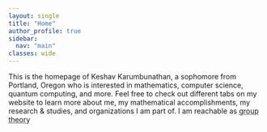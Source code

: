 ```yaml
---
layout: single
title: "Home"
author_profile: true
sidebar:
  nav: "main"
classes: wide
---
```


This is the homepage of Keshav Karumbunathan, a sophomore from Portland, Oregon who is interested in mathematics, computer science, quantum computing, and more. Feel free to check out different tabs on my website to learn more about me, my mathematical accomplishments, my research & studies, and organizations I am part of. I am reachable as <span style="position: relative; cursor: help;">
  <span style="text-decoration: underline dotted;">group theory</span>
  <span style="
    visibility: hidden;
    background-color: black;
    color: white;
    text-align: center;
    border-radius: 6px;
    padding: 6px;
    position: absolute;
    z-index: 1;
    bottom: 125%;
    left: 50%;
    transform: translateX(-50%);
    white-space: nowrap;
    opacity: 0;
    transition: opacity 0.3s;
  ">
    A field of abstract algebra studying algebraic structures called groups.
  </span>
</span>

<script>
  document.querySelectorAll("span[style*='position: relative']").forEach(el => {
    const tooltip = el.querySelector("span + span");
    el.addEventListener("mouseover", () => {
      tooltip.style.visibility = "visible";
      tooltip.style.opacity = "1";
    });
    el.addEventListener("mouseout", () => {
      tooltip.style.visibility = "hidden";
      tooltip.style.opacity = "0";
    });
  });
</script>
